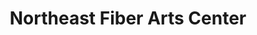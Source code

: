 ---
title: "Northeast Fiber Arts Center"
url: /williston/northeast-fiber-arts-center/
shop: craft
---